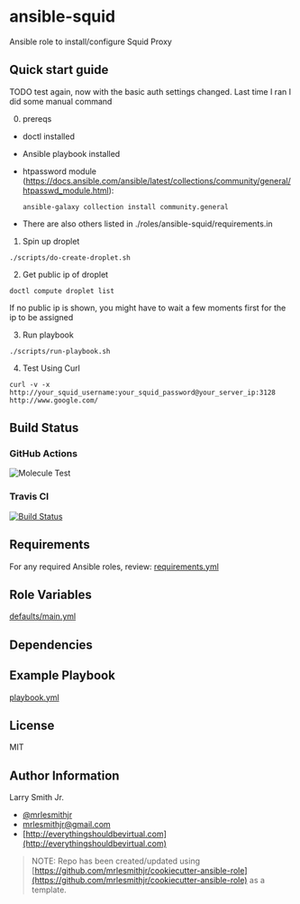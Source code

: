 # ansible-squid

Ansible role to install/configure Squid Proxy


## Quick start guide

TODO test again, now with the basic auth settings changed. Last time I ran I did some manual command

0) prereqs

- doctl installed
- Ansible playbook installed
- htpassword module (https://docs.ansible.com/ansible/latest/collections/community/general/htpasswd_module.html): 
    ```
    ansible-galaxy collection install community.general
    ```

- There are also others listed in ./roles/ansible-squid/requirements.in 
1) Spin up droplet
```
./scripts/do-create-droplet.sh
```

2) Get public ip of droplet
```
doctl compute droplet list
```
If no public ip is shown, you might have to wait a few moments first for the ip to be assigned

3) Run playbook
```
./scripts/run-playbook.sh
```

4) Test Using Curl
```
curl -v -x http://your_squid_username:your_squid_password@your_server_ip:3128 http://www.google.com/
```

## Build Status

### GitHub Actions

![Molecule Test](https://github.com/mrlesmithjr/ansible-squid/workflows/Molecule%20Test/badge.svg)

### Travis CI

[![Build Status](https://travis-ci.org/mrlesmithjr/ansible-squid.svg?branch=master)](https://travis-ci.org/mrlesmithjr/ansible-squid)

## Requirements

For any required Ansible roles, review:
[requirements.yml](requirements.yml)

## Role Variables

[defaults/main.yml](defaults/main.yml)

## Dependencies

## Example Playbook

[playbook.yml](playbook.yml)

## License

MIT

## Author Information

Larry Smith Jr.

- [@mrlesmithjr](https://twitter.com/mrlesmithjr)
- [mrlesmithjr@gmail.com](mailto:mrlesmithjr@gmail.com)
- [http://everythingshouldbevirtual.com](http://everythingshouldbevirtual.com)

> NOTE: Repo has been created/updated using [https://github.com/mrlesmithjr/cookiecutter-ansible-role](https://github.com/mrlesmithjr/cookiecutter-ansible-role) as a template.
